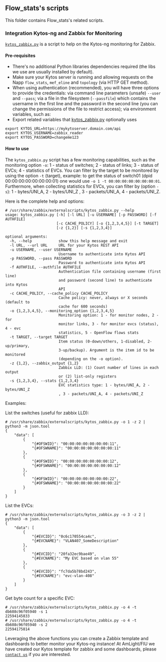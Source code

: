 ## Flow_stats's scripts

This folder contains Flow_stats's related scripts.

### Integration Kytos-ng and Zabbix for Monitoring

[`kytos_zabbix.py`](./kytos_zabbix.py) is a script to help on the Kytos-ng monitoring for Zabbix.

#### Pre-requisites

- There's no additional Python libraries dependencies required (the libs we use are usually installed by default).
- Make sure your Kytos server is running and allowing requests on the Napp `flow_stats`, `mef_eline` and `topology` (via HTTP GET method).
- When using authentication (recommended), you will have three options to provide the credentials: via command line parameters (unsafe) `--user` and `--pass`; via a file in the filesystem (`--passfile`) which contains the username in the first line and the password in the second line (you can change the permissions of the file to restrict access); via environment variables, such as:
- Export  related variables that [kytos_zabbix.py](scripts/kytos_zabbix.py) optionally uses

```
export KYTOS_URL=https://mykytoserver.domain.com/api
export KYTOS_USERNAME=zabbix_reader
export KYTOS_PASSWORD=changeme123
```

#### How to use

The `kytos_zabbix.py` script has a few monitoring capabilities, such as the monitoring option `-o`: 1 - status of switches; 2 - status of links; 3 - status of EVCs; 4 - statistics of EVCs. You can filter by the target to be monitored by using the option `-t` (target), example: to get the status of switch01 (dpid 00:00:00:00:00:00:00:01) one would use `-o 1 -t 00:00:00:00:00:00:00:01`. Furthermore, when collecting statistics for EVCs, you can filter by (option `-s`): 1 - bytes/UNI_A, 2 - bytes/UNI_Z , 3 - packets/UNI_A, 4 - packets/UNI_Z.

Here is the complete help and options:

```
# /usr/share/zabbix/externalscripts/kytos_zabbix.py --help
usage: kytos_zabbix.py [-h] [-l URL] [-u USERNAME] [-p PASSWORD] [-f AUTHFILE]
                       [-c CACHE_POLICY] [-o {1,2,3,4,5}] [-t TARGET]
                       [-z {1,2}] [-s {1,2,3,4}]

optional arguments:
  -h, --help            show this help message and exit
  -l URL, --url URL     URL for your Kytos REST API
  -u USERNAME, --user USERNAME
                        Username to authenticate into Kytos API
  -p PASSWORD, --pass PASSWORD
                        Password to authenticate into Kytos API
  -f AUTHFILE, --authfile AUTHFILE
                        Authentication file containing username (first line)
                        and password (second line) to authenticate into Kytos
                        API
  -c CACHE_POLICY, --cache_policy CACHE_POLICY
                        Cache policy: never, always or X seconds (default to
                        cache for 600 seconds)
  -o {1,2,3,4,5}, --monitoring_option {1,2,3,4,5}
                        Monitoring option: 1 - for monitor nodes, 2 - for
                        monitor links, 3 - for monitor evcs (status), 4 - evc
                        statistics, 5 - OpenFlow flows stats
  -t TARGET, --target TARGET
                        Item status (0-down/others, 1-disabled, 2-up/primary,
                        3-up/backup). Argument is the item id to be monitored
                        (depending on the -o option).
  -z {1,2}, --zabbix_output {1,2}
                        Zabbix LLD: (1) Count number of lines in each output
                        or (2) list-only registers
  -s {1,2,3,4}, --stats {1,2,3,4}
                        EVC statistics type: 1 - bytes/UNI_A, 2 - bytes/UNI_Z
                        , 3 - packets/UNI_A, 4 - packets/UNI_Z
```

Examples:

List the switches (useful for zabbix LLD):
```
# /usr/share/zabbix/externalscripts/kytos_zabbix.py -o 1 -z 2 | python3 -m json.tool
{
    "data": [
        {
            "{#OFSWID}": "00:00:00:00:00:00:00:11",
            "{#OFSWNAME}": "00:00:00:00:00:00:00:11"
        },
        {
            "{#OFSWID}": "00:00:00:00:00:00:00:12",
            "{#OFSWNAME}": "00:00:00:00:00:00:00:12"
        },
        {
            "{#OFSWID}": "00:00:00:00:00:00:00:22",
            "{#OFSWNAME}": "00:00:00:00:00:00:00:22"
        }
    ]
}
```

List the EVCs:

```
# /usr/share/zabbix/externalscripts/kytos_zabbix.py -o 3 -z 2 | python3 -m json.tool
{
    "data": [
        {
            "{#EVCID}": "0c6c170554ca4c",
            "{#EVCNAME}": "VLAN407_SomeDescription"
        },
        {
            "{#EVCID}": "20fa32ec9bae49",
            "{#EVCNAME}": "My EVC based on vlan 55"
        },
        {
            "{#EVCID}": "fc7da5b78bd243",
            "{#EVCNAME}": "evc-vlan-408"
        }
    ]
}
```

Get byte count for a specific EVC:

```
# /usr/share/zabbix/externalscripts/kytos_zabbix.py -o 4 -t db608c96f05940 -s 1
22594145833
# /usr/share/zabbix/externalscripts/kytos_zabbix.py -o 4 -t db608c96f05940 -s 2
22594175814
```

Leveraging the above functions you can create a Zabbix template and dashboards to better monitor your Kytos-ng instance! At AmLight/FIU we have created our Kytos template for zabbix and some dashboards, please [`contact us`](https://www.amlight.net) if you are interested.
